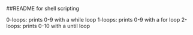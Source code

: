 ##README for shell scripting

0-loops: prints 0-9 with a while loop
1-loops: prints 0-9 with a for loop
2-loops: prints 0-10 with a until loop
